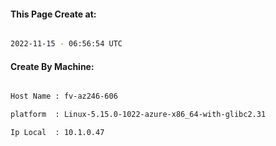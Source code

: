 
   
#### This Page Create at:

```bash

2022-11-15 - 06:56:54 UTC

```

#### Create By Machine:

```bash

Host Name : fv-az246-606

platform  : Linux-5.15.0-1022-azure-x86_64-with-glibc2.31

Ip Local  : 10.1.0.47

```

